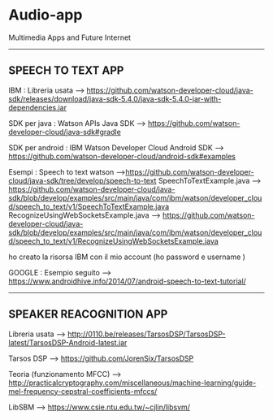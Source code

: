 # Audio-app
Multimedia Apps and Future Internet

----------------------------------------------------------------------------------------------------------------------------------------------------------------------------------------------------------------------------------------------
SPEECH TO TEXT APP
----------------------------------------------------------------------------------------------------------------------------------------------------------------------------------------------------------------------------------------------
IBM :
Libreria usata --> https://github.com/watson-developer-cloud/java-sdk/releases/download/java-sdk-5.4.0/java-sdk-5.4.0-jar-with-dependencies.jar

SDK per java :
Watson APIs Java SDK --> https://github.com/watson-developer-cloud/java-sdk#gradle

SDK per android :
IBM Watson Developer Cloud Android SDK --> https://github.com/watson-developer-cloud/android-sdk#examples 

Esempi : 
Speech to text watson -->https://github.com/watson-developer-cloud/java-sdk/tree/develop/speech-to-text
SpeechToTextExample.java --> https://github.com/watson-developer-cloud/java-sdk/blob/develop/examples/src/main/java/com/ibm/watson/developer_cloud/speech_to_text/v1/SpeechToTextExample.java
RecognizeUsingWebSocketsExample.java --> https://github.com/watson-developer-cloud/java-sdk/blob/develop/examples/src/main/java/com/ibm/watson/developer_cloud/speech_to_text/v1/RecognizeUsingWebSocketsExample.java

ho creato la risorsa IBM con il mio account (ho password e username )

GOOGLE : 
Esempio seguito --> https://www.androidhive.info/2014/07/android-speech-to-text-tutorial/

----------------------------------------------------------------------------------------------------------------------------------------------------------------------------------------------------------------------------------------------
SPEAKER REACOGNITION APP
----------------------------------------------------------------------------------------------------------------------------------------------------------------------------------------------------------------------------------------------

Libreria usata --> http://0110.be/releases/TarsosDSP/TarsosDSP-latest/TarsosDSP-Android-latest.jar

Tarsos DSP --> https://github.com/JorenSix/TarsosDSP

Teoria (funzionamento MFCC) --> http://practicalcryptography.com/miscellaneous/machine-learning/guide-mel-frequency-cepstral-coefficients-mfccs/

LibSBM --> https://www.csie.ntu.edu.tw/~cjlin/libsvm/
